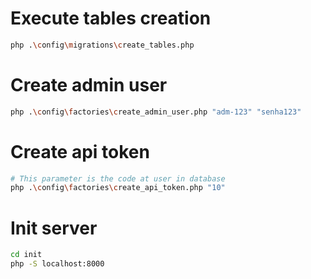 # Execute tables creation
```bash
php .\config\migrations\create_tables.php
```

# Create admin user
```bash
php .\config\factories\create_admin_user.php "adm-123" "senha123"
```

# Create api token
```bash
# This parameter is the code at user in database
php .\config\factories\create_api_token.php "10"
```

# Init server
```bash
cd init
php -S localhost:8000
```